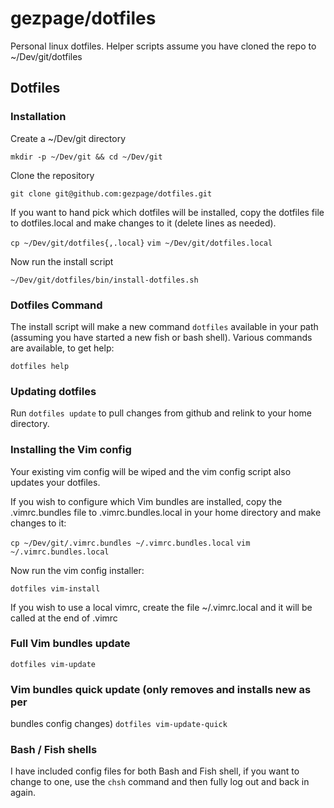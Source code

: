 # gezpage/dotfiles

Personal linux dotfiles.
Helper scripts assume you have cloned the repo to ~/Dev/git/dotfiles

## Dotfiles

### Installation

Create a ~/Dev/git directory

``` mkdir -p ~/Dev/git && cd ~/Dev/git ```

Clone the repository

``` git clone git@github.com:gezpage/dotfiles.git ```

If you want to hand pick which dotfiles will be installed, copy the
dotfiles file to dotfiles.local and make changes to it (delete lines as
needed).

``` cp ~/Dev/git/dotfiles{,.local} ```
``` vim ~/Dev/git/dotfiles.local ```

Now run the install script

``` ~/Dev/git/dotfiles/bin/install-dotfiles.sh ```

### Dotfiles Command
The install script will make a new command `dotfiles` available in your
path (assuming you have started a new fish or bash shell). Various
commands are available, to get help:

```dotfiles help```

### Updating dotfiles
Run ``` dotfiles update ``` to pull changes from github and relink to
your home directory.

### Installing the Vim config
Your existing vim config will be wiped and the vim config script also
updates your dotfiles.

If you wish to configure which Vim bundles are installed, copy the
.vimrc.bundles file to .vimrc.bundles.local in your home directory and
make changes to it:

``` cp ~/Dev/git/.vimrc.bundles ~/.vimrc.bundles.local ```
``` vim ~/.vimrc.bundles.local ```

Now run the vim config installer:

``` dotfiles vim-install ```

If you wish to use a local vimrc, create the file ~/.vimrc.local and it
will be called at the end of .vimrc

### Full Vim bundles update
```dotfiles vim-update```

### Vim bundles quick update (only removes and installs new as per
bundles config changes)
```dotfiles vim-update-quick```

### Bash / Fish shells
I have included config files for both Bash and Fish shell, if you want
to change to one, use the ```chsh``` command and then fully log out and
back in again.
